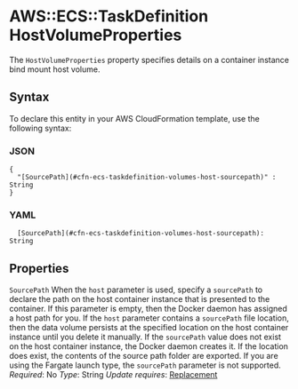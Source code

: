# AWS::ECS::TaskDefinition HostVolumeProperties<a name="aws-properties-ecs-taskdefinition-volumes-host"></a>

The `HostVolumeProperties` property specifies details on a container instance bind mount host volume\.

## Syntax<a name="aws-properties-ecs-taskdefinition-volumes-host-syntax"></a>

To declare this entity in your AWS CloudFormation template, use the following syntax:

### JSON<a name="aws-properties-ecs-taskdefinition-volumes-host-syntax.json"></a>

```
{
  "[SourcePath](#cfn-ecs-taskdefinition-volumes-host-sourcepath)" : String
}
```

### YAML<a name="aws-properties-ecs-taskdefinition-volumes-host-syntax.yaml"></a>

```
  [SourcePath](#cfn-ecs-taskdefinition-volumes-host-sourcepath): String
```

## Properties<a name="aws-properties-ecs-taskdefinition-volumes-host-properties"></a>

`SourcePath`  <a name="cfn-ecs-taskdefinition-volumes-host-sourcepath"></a>
When the `host` parameter is used, specify a `sourcePath` to declare the path on the host container instance that is presented to the container\. If this parameter is empty, then the Docker daemon has assigned a host path for you\. If the `host` parameter contains a `sourcePath` file location, then the data volume persists at the specified location on the host container instance until you delete it manually\. If the `sourcePath` value does not exist on the host container instance, the Docker daemon creates it\. If the location does exist, the contents of the source path folder are exported\.
If you are using the Fargate launch type, the `sourcePath` parameter is not supported\.
*Required*: No
*Type*: String
*Update requires*: [Replacement](https://docs.aws.amazon.com/AWSCloudFormation/latest/UserGuide/using-cfn-updating-stacks-update-behaviors.html#update-replacement)
